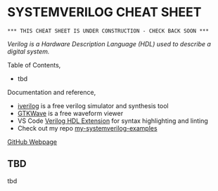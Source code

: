 # SYSTEMVERILOG CHEAT SHEET

```text
*** THIS CHEAT SHEET IS UNDER CONSTRUCTION - CHECK BACK SOON ***
```

_Verilog is a Hardware Description Language (HDL) used to describe a digital system._

Table of Contents,

* tbd

Documentation and reference,

* [iverilog](https://github.com/JeffDeCola/my-cheat-sheets/tree/master/hardware/tools/simulation/iverilog-cheat-sheet)
  is a free verilog simulator and synthesis tool
* [GTKWave](https://github.com/JeffDeCola/my-cheat-sheets/tree/master/hardware/tools/simulation/gtkwave-cheat-sheet)
  is a free waveform viewer
* VS Code [Verilog HDL Extension](https://github.com/JeffDeCola/my-cheat-sheets/blob/master/software/development/development-environments/visual-studio-code-cheat-sheet/verilog-hdl-extension.md)
 for syntax highlighting and linting
* Check out my repo [my-systemverilog-examples](https://github.com/JeffDeCola/my-systemverilog-examples/blob/master/README.md)

[GitHub Webpage](https://jeffdecola.github.io/my-cheat-sheets/)

## TBD

tbd
